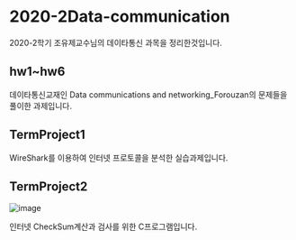 # 2020-2Data-communication  
2020-2학기 조유제교수님의 데이타통신 과목을 정리한것입니다.

## hw1~hw6
데이타통신교재인 Data communications and networking_Forouzan의 문제들을 풀이한 과제입니다.  


## TermProject1  
WireShark를 이용하여 인터넷 프로토콜을 분석한 실습과제입니다.  

## TermProject2  
![image](https://user-images.githubusercontent.com/64358334/102444642-084fea00-406d-11eb-81c9-50d82e279260.png)  

인터넷 CheckSum계산과 검사를 위한 C프로그램입니다.

